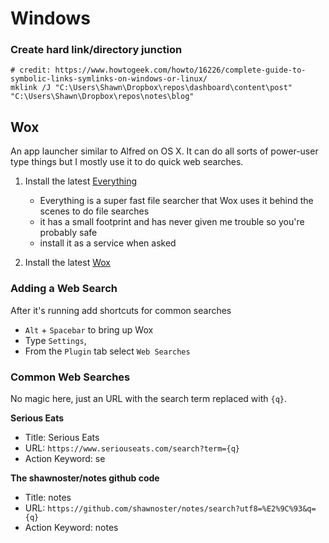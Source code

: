 # Windows

### Create hard link/directory junction

```
# credit: https://www.howtogeek.com/howto/16226/complete-guide-to-symbolic-links-symlinks-on-windows-or-linux/
mklink /J "C:\Users\Shawn\Dropbox\repos\dashboard\content\post" "C:\Users\Shawn\Dropbox\repos\notes\blog"
```

## Wox

An app launcher similar to Alfred on OS X. It can do all sorts of power-user type things but I mostly use it to do quick web searches.

1. Install the latest [Everything](https://www.voidtools.com/)
   - Everything is a super fast file searcher that Wox uses it behind the scenes to do file searches
   - it has a small footprint and has never given me trouble so you're probably safe
   - install it as a service when asked

1. Install the latest [Wox](http://www.wox.one/)

### Adding a Web Search

After it's running add shortcuts for common searches
- `Alt` + `Spacebar` to bring up Wox
- Type `Settings`, <enter>
- From the `Plugin` tab select `Web Searches`

### Common Web Searches

No magic here, just an URL with the search term replaced with `{q}`.

**Serious Eats**
- Title: Serious Eats
- URL: `https://www.seriouseats.com/search?term={q}`
- Action Keyword: se

**The shawnoster/notes github code**
- Title: notes
- URL: `https://github.com/shawnoster/notes/search?utf8=%E2%9C%93&q={q}`
- Action Keyword: notes
